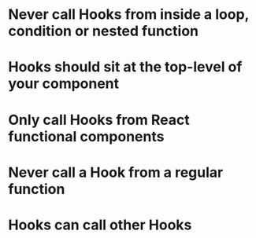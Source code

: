 # Never call Hooks from inside a loop, condition or nested function
# Hooks should sit at the top-level of your component
# Only call Hooks from React functional components
# Never call a Hook from a regular function
# Hooks can call other Hooks